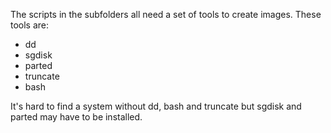 The scripts in the subfolders all need a set of tools to create images.
These tools are:

- dd
- sgdisk
- parted
- truncate
- bash

It's hard to find a system without dd, bash and truncate but sgdisk
and parted may have to be installed.
